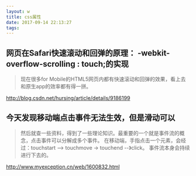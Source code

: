 ```yaml
---
layout: w
title: css属性
date: 2017-09-14 22:13:27
tags:
---
```


## 网页在Safari快速滚动和回弹的原理： -webkit-overflow-scrolling : touch;的实现

> 现在很多for Mobile的HTML5网页内都有快速滚动和回弹的效果，看上去和原生app的效率都有得一拼。

http://blog.csdn.net/hursing/article/details/9186199

## 今天发现移动端点击事件无法生效，但是滑动可以

> 然后就查一些资料，得到了一些理论知识。最重要的一个就是事件流的概念，点击事件可以分解成多个事件。
在移动端，手指点击一个元素，会经过：touchstart --> touchmove -> touchend --》click。
事件流本身会持续进行下去的。

http://www.myexception.cn/web/1600832.html
